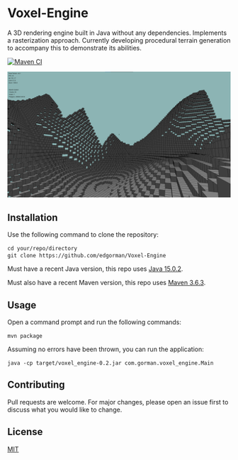 # Voxel-Engine

A 3D rendering engine built in Java without any dependencies. Implements a rasterization approach. Currently developing procedural terrain generation to accompany this to demonstrate its abilities.

[![Maven CI](https://github.com/edgorman/Voxel-Engine/actions/workflows/maven.yml/badge.svg)](https://github.com/edgorman/Voxel-Engine/actions/workflows/maven.yml)

![Example of terrain generation from early an build](docs/images/early-terrain-example.png)

## Installation
Use the following command to clone the repository:
```
cd your/repo/directory
git clone https://github.com/edgorman/Voxel-Engine
```

Must have a recent Java version, this repo uses [Java 15.0.2](https://www.oracle.com/uk/java/technologies/javase-jdk15-downloads.html).

Must also have a recent Maven version, this repo uses [Maven 3.6.3](https://maven.apache.org/download.cgi).

## Usage
Open a command prompt and run the following commands:
```
mvn package
```

Assuming no errors have been thrown, you can run the application:
```
java -cp target/voxel_engine-0.2.jar com.gorman.voxel_engine.Main
```

## Contributing
Pull requests are welcome. For major changes, please open an issue first to discuss what you would like to change.

## License
[MIT](https://choosealicense.com/licenses/mit/)
